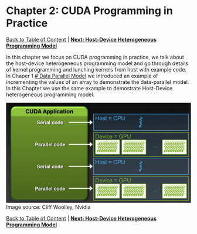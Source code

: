 # Chapter 2: CUDA Programming in Practice
[Back to Table of Content](../../Readme.md) | **[Next: Host-Device Heterogeneous Programming Model](2.Host-Device-Model.md)**

In this chapter we focus on CUDA programming in practice, we talk about the host-device heterogeneous programming model and go through details of kernel programming and lunching kernels from host with example code. In Chaper 1 [# Data Parallel Model](../Chapter%201%3A%20CPU%20vs%20GPU%20Architecture%20and%20Performance/5.GPU_Thread_Hierarchy-DataParalellModel.md#L34-L60) we introduced an example of incrementing the values of an array to demonstrate the data-parallel model. In this Chapter we use the same example to demostrate Host-Device heterogeneous programming model.

![hetro](./imgs/hetro.png)
Image source: Cliff Woolley, Nvidia

[Back to Table of Content](../../Readme.md) | **[Next: Host-Device Heterogeneous Programming Model](2.Host-Device-Model.md)**
